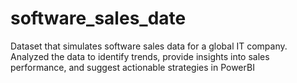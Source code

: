 # software_sales_date
Dataset that simulates software sales data for a global IT company. Analyzed the data to identify trends, provide insights into sales performance, and suggest actionable strategies in PowerBI
